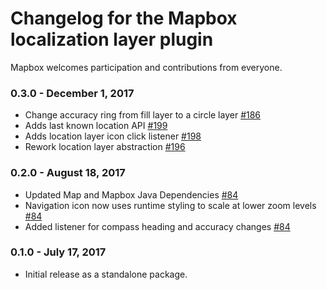 # Changelog for the Mapbox localization layer plugin

Mapbox welcomes participation and contributions from everyone.

### 0.3.0 - December 1, 2017
- Change accuracy ring from fill layer to a circle layer [#186](https://github.com/mapbox/mapbox-plugins-android/pull/186)
- Adds last known location API [#199](https://github.com/mapbox/mapbox-plugins-android/pull/199)
- Adds location layer icon click listener [#198](https://github.com/mapbox/mapbox-plugins-android/pull/198)
- Rework location layer abstraction [#196](https://github.com/mapbox/mapbox-plugins-android/pull/196)

### 0.2.0 - August 18, 2017
- Updated Map and Mapbox Java Dependencies [#84](https://github.com/mapbox/mapbox-plugins-android/pull/84)
- Navigation icon now uses runtime styling to scale at lower zoom levels [#84](https://github.com/mapbox/mapbox-plugins-android/pull/84)
- Added listener for compass heading and accuracy changes [#84](https://github.com/mapbox/mapbox-plugins-android/pull/84)

### 0.1.0 - July 17, 2017
- Initial release as a standalone package.

